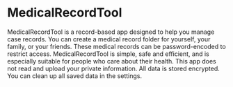 # MedicalRecordTool
MedicalRecordTool is a record-based app designed to help you manage case records. You can create a medical record folder for yourself, your family, or your friends. These medical records can be password-encoded to restrict access. MedicalRecordTool is simple, safe and efficient, and is especially suitable for people who care about their health.
This app does not read and upload your private information. All data is stored encrypted. You can clean up all saved data in the settings.
